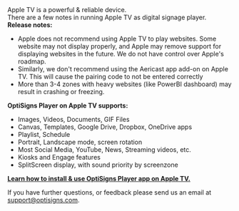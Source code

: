 <div id="bgLayers_comp-l3tfwam1" class="_3wnIc" data-hook="bgLayers">
<div id="bgMedia_comp-l3tfwam1" class="_2GUhU">Apple TV is a powerful &amp; reliable device.</div>
<div class="_2GUhU">There are a few notes in running Apple TV as digital signage player.</div>
<div class="_2GUhU"></div>
<div class="_2GUhU"><strong>Release notes:</strong></div>
<ul>
<li class="_2GUhU">Apple does not recommend using Apple TV to play websites. Some website may not display properly, and Apple may remove support for displaying websites in the future. We do not have control over Apple's roadmap.</li>
<li class="_2GUhU">Similarly, we don't recommend using the Aericast app add-on on Apple TV. This will cause the pairing code to not be entered correctly</li>
<li class="_2GUhU">More than 3-4 zones with heavy websites (like PowerBI dashboard) may result in crashing or freezing.</li>
</ul>
</div>
<p><strong>OptiSigns Player on Apple TV supports: </strong></p>
<ul>
<li>Images, Videos, Documents, GIF Files</li>
<li>Canvas, Templates, Google Drive, Dropbox, OneDrive apps</li>
<li>Playlist, Schedule</li>
<li>Portrait, Landscape mode, screen rotation</li>
<li>Most Social Media, YouTube, News, Streaming videos, etc.</li>
<li>Kiosks and Engage features</li>
<li>SplitScreen display, with sound priority by screenzone</li>
</ul>
<p><a href="https://support.optisigns.com/hc/en-us/articles/6636047009427" target="_self"><strong>Learn how to install &amp; use OptiSigns Player app on Apple TV.</strong></a></p>
<p>If you have further questions, or feedback please send us an email at <a href="mailto:support@optisigns.com">support@optisigns.com</a>.</p>